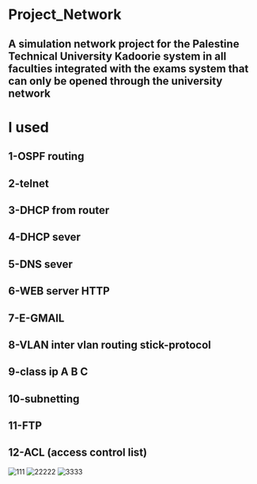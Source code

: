 # Project_Network

## A simulation network project for the Palestine Technical University Kadoorie system in all faculties integrated with the exams system that can only be opened through the university network


# I used 
## 1-OSPF routing
## 2-telnet
## 3-DHCP from router
## 4-DHCP sever 
## 5-DNS sever
## 6-WEB server HTTP
## 7-E-GMAIL
## 8-VLAN inter vlan routing stick-protocol
## 9-class ip A B C
## 10-subnetting
## 11-FTP
## 12-ACL (access control list)
![111](https://user-images.githubusercontent.com/108696087/210358071-bab7f97f-e6a0-4b47-b02a-43d2151a10a7.png)
![22222](https://user-images.githubusercontent.com/108696087/210358088-35630078-9384-4fe5-bfaf-427646a85e22.png)
![3333](https://user-images.githubusercontent.com/108696087/210358091-585b62f1-27a9-4983-8fe1-25640e376b76.png)
